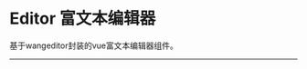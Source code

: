 # Editor 富文本编辑器

基于wangeditor封装的vue富文本编辑器组件。

---

<common-CodeBox title="基本使用">
  <code-editor1-1 />
  <highlight-code slot="codeText" lang="vue">
    <template>
      <div class="demo-editor">
        <bm-editor
          v-model="content"
          placeholder="请输入正文"
        />
      </div>
    </template>
  </highlight-code>
</common-CodeBox>

<common-CodeBox title="显示当前输入字数">
  <code-editor1-2 />
  <highlight-code slot="codeText" lang="vue">
    <template>
      <div class="demo-editor">
        <bm-editor
          v-model="content"
          :max="3000"
          placeholder="请输入正文"
          show-word-limit
        />
      </div>
    </template>
  </highlight-code>
</common-CodeBox>

<common-AttrTable :table-data="tableData" />

<script>
  export default {
    data() {
      return {
        tableData: [
          { param: 'v-model', desc: '绑定值', type: 'String/Number', optionValue: '', defaultValue: '' },
          { param: 'placeholder', desc: '输入框占位文本', type: 'String', optionValue: '', defaultValue: '' },
          { param: 'max', desc: '最大字数限制', type: 'Number', optionValue: '', defaultValue: '' },
          { param: 'showWordLimit', desc: '是否显示当前字数', type: 'Boolean', optionValue: '', defaultValue: 'false' },
          { param: 'systemBase', desc: '基路径（用于图片上传）', type: 'String', optionValue: '', defaultValue: '' }
        ]
      }
    }
  }
</script>